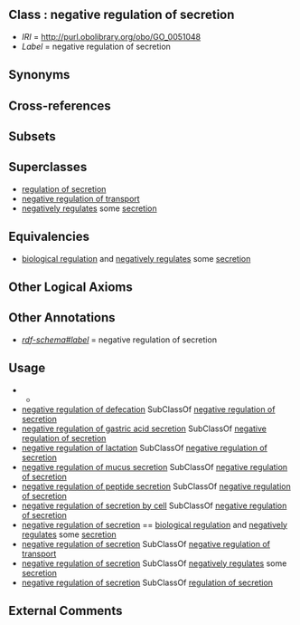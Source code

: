 
## Class : negative regulation of secretion

 * *IRI* = http://purl.obolibrary.org/obo/GO_0051048
 * *Label* = negative regulation of secretion

## Synonyms


## Cross-references


## Subsets


## Superclasses

 * [regulation of secretion](../../GO/46/GO_0051046.md)
 * [negative regulation of transport](../../GO/51/GO_0051051.md)
 * [negatively regulates](../../RO/12/RO_0002212.md) some [secretion](../../GO/03/GO_0046903.md)

## Equivalencies

 * [biological regulation](../../GO/07/GO_0065007.md) and [negatively regulates](../../RO/12/RO_0002212.md) some [secretion](../../GO/03/GO_0046903.md)

## Other Logical Axioms


## Other Annotations

 * *[rdf-schema#label](../../el/rdf-schema#label.md)* = negative regulation of secretion

## Usage

 * -
 * [negative regulation of defecation](../../GO/93/GO_2000293.md) SubClassOf [negative regulation of secretion](../../GO/48/GO_0051048.md)
 * [negative regulation of gastric acid secretion](../../GO/55/GO_0060455.md) SubClassOf [negative regulation of secretion](../../GO/48/GO_0051048.md)
 * [negative regulation of lactation](../../GO/88/GO_1903488.md) SubClassOf [negative regulation of secretion](../../GO/48/GO_0051048.md)
 * [negative regulation of mucus secretion](../../GO/56/GO_0070256.md) SubClassOf [negative regulation of secretion](../../GO/48/GO_0051048.md)
 * [negative regulation of peptide secretion](../../GO/92/GO_0002792.md) SubClassOf [negative regulation of secretion](../../GO/48/GO_0051048.md)
 * [negative regulation of secretion by cell](../../GO/31/GO_1903531.md) SubClassOf [negative regulation of secretion](../../GO/48/GO_0051048.md)
 * [negative regulation of secretion](../../GO/48/GO_0051048.md) == [biological regulation](../../GO/07/GO_0065007.md) and [negatively regulates](../../RO/12/RO_0002212.md) some [secretion](../../GO/03/GO_0046903.md)
 * [negative regulation of secretion](../../GO/48/GO_0051048.md) SubClassOf [negative regulation of transport](../../GO/51/GO_0051051.md)
 * [negative regulation of secretion](../../GO/48/GO_0051048.md) SubClassOf [negatively regulates](../../RO/12/RO_0002212.md) some [secretion](../../GO/03/GO_0046903.md)
 * [negative regulation of secretion](../../GO/48/GO_0051048.md) SubClassOf [regulation of secretion](../../GO/46/GO_0051046.md)

## External Comments

